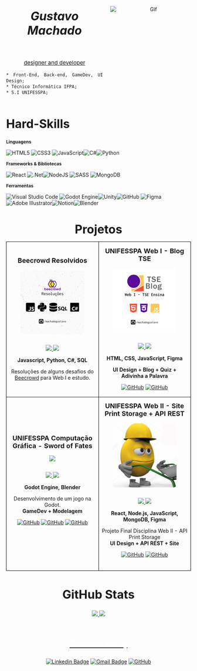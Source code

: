 
<!--"Hero"-->

<header style="display: flex;
  align-content: center;
  align-items: center;
  justify-content: center;
  gap: 20px;
  margin-bottom: 20px;">

<div>

<h6 id="title" style="text-align: center; font-size: 32px;
  font-weight: bold;">Gustavo Machado</h6>
<p id="subtitle" style="margin-top: -15px; text-align: center;
  font-size: 15px;"><u>designer and developer️</u></p>

<section style="text-align: justify;">

    * Front-End, Back-end, GameDev, UI Design;
    * Técnico Informática IFPA;
    * S.I UNIFESSPA;

</section>
</div>

 <img src="https://media.giphy.com/media/KBvp44hV75OEvJnzIT/giphy.gif" alt="Gif" width="220" height="220"/>

</header>

<main>
<h1 style="font-size: 32px;
  font-weight: bold;">Hard-Skills</h1>
<!--"Languages, Frameworks and Tools:"-->
<h2 style="font-size: 12px;
  margin-top: 6px;">Linguagens</h2>

![HTML5](https://img.shields.io/badge/html5-%23E34F26.svg?style=for-the-badge&logo=html5&logoColor=white)
![CSS3](https://img.shields.io/badge/css3-%231572B6.svg?style=for-the-badge&logo=css3&logoColor=white)
![JavaScript](https://img.shields.io/badge/javascript-%23323330.svg?style=for-the-badge&logo=javascript&logoColor=%23F7DF1E)![C#](https://img.shields.io/badge/c%23-%23239120.svg?style=for-the-badge&logo=c-sharp&logoColor=white)![Python](https://img.shields.io/badge/python-3670A0?style=for-the-badge&logo=python&logoColor=ffdd54)

<h2 style="font-size: 12px;
  margin-top: 6px;">Frameworks & Bibliotecas</h2>

![React](https://img.shields.io/badge/react-%2320232a.svg?style=for-the-badge&logo=react&logoColor=%2361DAFB)
![.Net](https://img.shields.io/badge/.NET-5C2D91?style=for-the-badge&logo=.net&logoColor=white)![NodeJS](https://img.shields.io/badge/node.js-6DA55F?style=for-the-badge&logo=node.js&logoColor=white)
![SASS](https://img.shields.io/badge/SASS-hotpink.svg?style=for-the-badge&logo=SASS&logoColor=white)
![MongoDB](https://img.shields.io/badge/MongoDB-%234ea94b.svg?style=for-the-badge&logo=mongodb&logoColor=white)

<h2 style="font-size: 12px;
  margin-top: 6px;">Ferramentas</h2>

![Visual Studio Code](https://img.shields.io/badge/Visual%20Studio%20Code-0078d7.svg?style=for-the-badge&logo=visual-studio-code&logoColor=white)
![Godot Engine](https://img.shields.io/badge/GODOT-%23FFFFFF.svg?style=for-the-badge&logo=godot-engine)![Unity](https://img.shields.io/badge/unity-%23000000.svg?style=for-the-badge&logo=unity&logoColor=white)![GitHub](https://img.shields.io/badge/github-%23121011.svg?style=for-the-badge&logo=github&logoColor=white)
![Figma](https://img.shields.io/badge/figma-%23F24E1E.svg?style=for-the-badge&logo=figma&logoColor=white)![Adobe Illustrator](https://img.shields.io/badge/adobe%20illustrator-%23FF9A00.svg?style=for-the-badge&logo=adobe%20illustrator&logoColor=white)![Notion](https://img.shields.io/badge/Notion-%23000000.svg?style=for-the-badge&logo=notion&logoColor=white)![Blender](https://img.shields.io/badge/Blender-%23000000.svg?style=for-the-badge&logo=blender&logoColor=white)

</main>  

<!--"Projects"-->
<!--"<details>"-->
<div id="projects" style="margin-top: 24px;">

<h1 style="text-align: center;
  font-size: 32px;
  font-weight: bold;
  margin-bottom: 12px;">Projetos</h1>

<div align="center">
<table>
<tr>

<td width="50%" style="border: 1px solid black;">
<h3 align="center" style="margin: 12px 0 16px 0;
  font-size: 18px;
  font-weight: bold;">Beecrowd Resolvidos</h3>
<div align="center">
<a href="https://github.com/machadogustavo/BeecrowdGustavo" target="_blank"><img src="./src/images/BeecrowdProjectIcon.png" width="175" alt="Beecrowd Resolvidos" style="margin-bottom: 12px;"></a>
<p>
<a href="https://github.com/machadogustavo/BeecrowdGustavo">
<img src="https://img.shields.io/badge/Repositório-252525?style=for-the-badge&logo=github&logoColor=white">

<img src="https://img.shields.io/badge/Status-working%20on%20it-FFEC00">
</a>
</a>
</p>
<p><strong>Javascript, Python, C#, SQL</strong>

Resoluções de alguns desafios do
[Beecrowd](https://www.beecrowd.com.br/judge/pt/categories)
para Web I e estudo.</p>
</div>

</td>

<td width="50%" style="border: 1px solid black;">
<h3 align="center" style="margin: 12px 0 16px 0;
  font-size: 18px;
  font-weight: bold;">UNIFESSPA Web I - Blog TSE</h3>
<div align="center">
<a href="https://github.com/machadogustavo/WebIProjetoFinal-TSE" target="_blank"><img src="./src/images/TSEBlogIcon.png" width="175" style="margin-bottom: 12px;"></a>
<p>
<a href="https://github.com/machadogustavo/WebIProjetoFinal-TSE">
<img src="https://img.shields.io/badge/Repositório-252525?style=for-the-badge&logo=github&logoColor=white">

<img src="https://img.shields.io/badge/Status-finish-93FF00">
</a>
</a>
</p>
<p><strong>HTML, CSS, JavaScript, Figma</strong>

<strong>UI Design + Blog + Quiz + Adivinha a Palavra</strong><br>

[![GitHub](https://img.shields.io/badge/-Gustavo%20Paixão-191919?style=flat-square&labelColor=191919&logo=github&logoColor=white&link=link)](https://github.com/machadogustavo)
[![GitHub](https://img.shields.io/badge/-Gabriel%20Morandi-191919?style=flat-square&labelColor=191919&logo=github&logoColor=white&link=link)](https://github.com/gabrielmorandi)
<br>
</div>
</td>
</tr>

<tr>

<td width="50%" colspan="0" align="center" style="border: 1px solid black;">
<h3 align="center" style="margin: 12px 0 16px 0;
  font-size: 18px;
  font-weight: bold;">UNIFESSPA Computação Gráfica - Sword of Fates</h3>
<div align="center">
<a href="https://github.com/machadogustavo/ComputacaoGraficaProjeto-SOF" target="_blank"><img src="./src/images/ComputaçãoGráficaIcon.gif" width="175" style="margin-bottom: 12px;"></a>
<p>
<a href="https://github.com/machadogustavo/ComputacaoGraficaProjeto-SOF">
<img src="https://img.shields.io/badge/Repositório-252525?style=for-the-badge&logo=github&logoColor=white">

<img src="https://img.shields.io/badge/Status-finish-93FF00">
</a>
</a>
</p>
<p><strong>Godot Engine, Blender</strong>

Desenvolvimento de um jogo na Godot.<br>
<strong>GameDev + Modelagem</strong><br>

[![GitHub](https://img.shields.io/badge/-Gustavo%20Paixão-191919?style=flat-square&labelColor=191919&logo=github&logoColor=white&link=link)](https://github.com/machadogustavo)
[![GitHub](https://img.shields.io/badge/-Andre%20Joas-191919?style=flat-square&labelColor=191919&logo=github&logoColor=white&link=link)](https://github.com/AndreJoas)
[![GitHub](https://img.shields.io/badge/-Wemelly%20Nunes-191919?style=flat-square&labelColor=191919&logo=github&logoColor=white&link=link)](https://github.com/wemy-nunes)

<br>
</div>
</td>

<td width="50%" colspan="0" align="center" style="border: 1px solid black;">
<h3 align="center" style="margin: 12px 0 16px 0;
  font-size: 18px;
  font-weight: bold;">UNIFESSPA Web II - Site Print Storage + API REST</h3>
<div align="center">
<a href="https://github.com/machadogustavo/WebII-ProjetoFinal" target="_blank"><img src="./src/images/APIPrintStorageIcon.png" width="175" style="margin-bottom: 12px;"></a>
<p>
<a href="https://github.com/machadogustavo/WebII-ProjetoFinal">
<img src="https://img.shields.io/badge/Repositório-252525?style=for-the-badge&logo=github&logoColor=white">

<img src="https://img.shields.io/badge/Status-working%20on%20it-FFEC00">
</a>
</a>
</p>
<p><strong>React, Node.js, JavaScript, MongoDB, Figma</strong>

Projeto Final Disciplina Web II - API Print Storage<br>
<strong>UI Design + API REST + Site</strong><br>

[![GitHub](https://img.shields.io/badge/-Gustavo%20Paixão-191919?style=flat-square&labelColor=191919&logo=github&logoColor=white&link=link)](https://github.com/machadogustavo)
[![GitHub](https://img.shields.io/badge/-Gabriel%20Morandi-191919?style=flat-square&labelColor=191919&logo=github&logoColor=white&link=link)](https://github.com/gabrielmorandi)

<br>
</div>
</td>

</tr>
</table>
</div>
<!--"</details>"-->

<div id="github" align="center" style="margin: 12px;
  gap: 24px;
  margin-top: 24px;
  margin-bottom: 24px;">
<h1 style="font-size: 32px;
  font-weight: bold;
  margin-bottom: 24px;">GitHub Stats</h1>

  <a href="https://github.com/machadogustavo">
  <img height="150em" src="https://github-readme-stats.vercel.app/api?username=machadogustavo&show_icons=true&theme=dark&include_all_commits=true&count_private=true"/>
  <img height="150em" src="https://github-readme-stats.vercel.app/api/top-langs/?username=machadogustavo&layout=compact&langs_count=7&theme=dark"/>

</div>

<!--"Social Media | Contact"-->
<footer style="display: flex;
  flex-direction: column;
  align-items: center;">
<h2 style="color: white;
  font-size: 24px;
  font-weight: bold;
  margin-bottom: 12px;">Contact me :)</h2>

[![Linkedin Badge](https://img.shields.io/badge/-Gustavo%20Machado-191919?style=flat-square&logo=Linkedin&logoColor=white&link=https://www.linkedin.com/in/paixaogustavo/)](https://www.linkedin.com/in/paixaogustavo/) [![Gmail Badge](https://img.shields.io/badge/-contact.gustavomachado@gmail.com-191919?style=flat-square&logo=Gmail&logoColor=white&link=mailto:herickherick47@gmail.com)](mailto:contact.gustavomachado@gmail.com) [![GitHub](https://img.shields.io/badge/-Portfólio%20Pages-191919?style=flat-square&labelColor=191919&logo=github&logoColor=white&link=link)](https://machadogustavo.github.io/machadogustavo/)

</footer>

</div>
